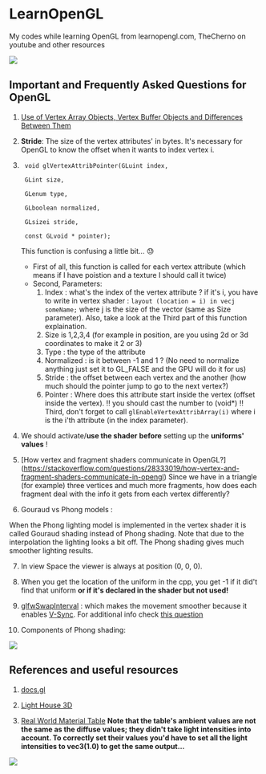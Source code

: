 # LearnOpenGL
My codes while learning OpenGL from learnopengl.com, TheCherno on youtube and other resources


![](https://media.giphy.com/media/UVBDc7NgBRuIlZxi8K/giphy.gif)


## Important and Frequently Asked Questions for OpenGL

1. [Use of Vertex Array Objects, Vertex Buffer Objects and Differences Between Them](https://stackoverflow.com/questions/23314787/use-of-vertex-array-objects-and-vertex-buffer-objects)


2. **Stride**: The size of the vertex attributes' in bytes. It's necessary for OpenGL to know the offset when it wants to index vertex i.

3. ```
	void glVertexAttribPointer(GLuint index,

	GLint size,

	GLenum type,

	GLboolean normalized,

	GLsizei stride,

	const GLvoid * pointer);
	```
    This function is confusing a little bit... :sweat:
    - First of all, this function is called for each vertex attribute (which means if I have poistion and a texture I should call it twice)
    - Second, Parameters:
        1. Index : what's the index of the vertex attribute ? if it's i, you have to write in vertex shader : 
            `layout (location = i) in vecj someName;` where j is the size of the vector (same as Size parameter).
            Also, take a look at the Third part of this function explaination.
        2. Size is 1,2,3,4 (for example in position, are you using 2d or 3d coordinates to make it 2 or 3)
        3. Type : the type of the attribute
        4. Normalized : is it between -1 and 1 ? (No need to normalize anything just set it to GL_FALSE and the GPU will do it        for us)
        5. Stride : the offset between each vertex and the another (how much should the pointer jump to go to the next vertex?)
        6. Pointer : Where does this attribute start inside the vertex (offset inside the vertex). !! you should cast the number      to (void*) !!
    Third, don't forget to call `glEnableVertexAttribArray(i)` where i is the i'th attribute (in the index parameter).
    
4. We should activate/**use the shader** **before** setting up the **uniforms' values** !

5. [How vertex and fragment shaders communicate in OpenGL?] (https://stackoverflow.com/questions/28333019/how-vertex-and-fragment-shaders-communicate-in-opengl)
Since we have in a triangle (for example) three vertices and much more fragments, how does each fragment deal with the info it gets from each vertex differently?

6. Gouraud vs Phong models :

When the Phong lighting model is implemented in the vertex shader it is called Gouraud shading instead of Phong shading. Note that due to the interpolation the lighting looks a bit off. The Phong shading gives much smoother lighting results. 

7. In view Space the viewer is always at position (0, 0, 0).

8. When you get the location of the uniform in the cpp, you get -1 if it did't find that uniform **or if it's declared in the shader but not used!**

9. [glfwSwapInterval](https://www.glfw.org/docs/3.1/window.html#buffer_swap) : which makes the movement smoother because it enables [V-Sync](https://www.digitaltrends.com/computing/what-is-vsync/). For additional info check [this question](https://discourse.glfw.org/t/newbie-questions-trying-to-understand-glfwswapinterval/1287)

10. Components of Phong shading:

![](https://imgur.com/z95AgKq.png)

## References and useful resources

1. [docs.gl](http://docs.gl/)

2. [Light House 3D](http://www.lighthouse3d.com/)

3. [Real World Material Table](http://devernay.free.fr/cours/opengl/materials.html)
 **Note that the table's ambient values are not the same as the diffuse values; they didn't take light intensities into account. To correctly set their values you'd have to set all the light intensities to vec3(1.0) to get the same output...**

![](https://imgur.com/adMlLCr.png)




